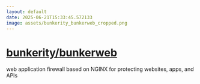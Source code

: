 ```yaml
---
layout: default
date: 2025-06-21T15:33:45.572133
image: assets/bunkerity_bunkerweb_cropped.png
---
```


# [bunkerity/bunkerweb](https://github.com/bunkerity/bunkerweb)

web application firewall based on NGINX for protecting websites, apps, and APIs
